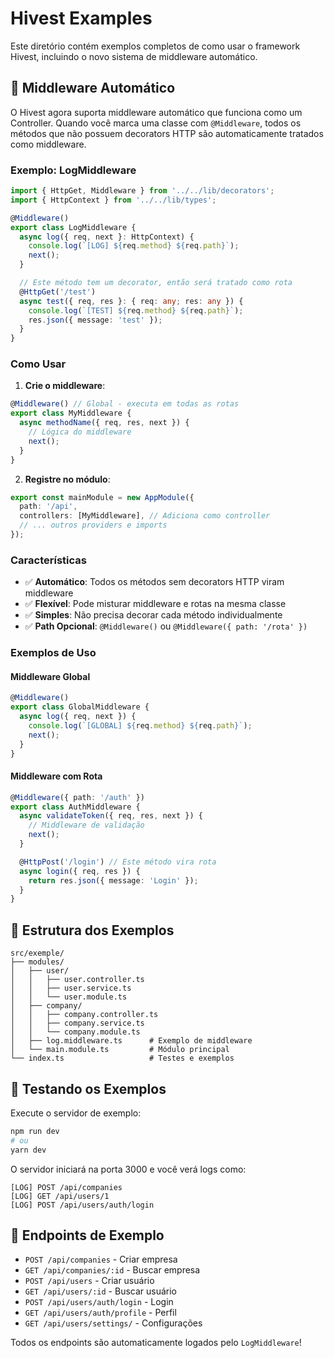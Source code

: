 # Hivest Examples

Este diretório contém exemplos completos de como usar o framework Hivest, incluindo o novo sistema de middleware automático.

## 🚀 **Middleware Automático**

O Hivest agora suporta middleware automático que funciona como um Controller. Quando você marca uma classe com `@Middleware`, todos os métodos que não possuem decorators HTTP são automaticamente tratados como middleware.

### **Exemplo: LogMiddleware**

```typescript
import { HttpGet, Middleware } from '../../lib/decorators';
import { HttpContext } from '../../lib/types';

@Middleware()
export class LogMiddleware {
  async log({ req, next }: HttpContext) {
    console.log(`[LOG] ${req.method} ${req.path}`);
    next();
  }

  // Este método tem um decorator, então será tratado como rota
  @HttpGet('/test')
  async test({ req, res }: { req: any; res: any }) {
    console.log(`[TEST] ${req.method} ${req.path}`);
    res.json({ message: 'test' });
  }
}
```

### **Como Usar**

1. **Crie o middleware**:

```typescript
@Middleware() // Global - executa em todas as rotas
export class MyMiddleware {
  async methodName({ req, res, next }) {
    // Lógica do middleware
    next();
  }
}
```

2. **Registre no módulo**:

```typescript
export const mainModule = new AppModule({
  path: '/api',
  controllers: [MyMiddleware], // Adiciona como controller
  // ... outros providers e imports
});
```

### **Características**

- ✅ **Automático**: Todos os métodos sem decorators HTTP viram middleware
- ✅ **Flexível**: Pode misturar middleware e rotas na mesma classe
- ✅ **Simples**: Não precisa decorar cada método individualmente
- ✅ **Path Opcional**: `@Middleware()` ou `@Middleware({ path: '/rota' })`

### **Exemplos de Uso**

#### **Middleware Global**

```typescript
@Middleware()
export class GlobalMiddleware {
  async log({ req, next }) {
    console.log(`[GLOBAL] ${req.method} ${req.path}`);
    next();
  }
}
```

#### **Middleware com Rota**

```typescript
@Middleware({ path: '/auth' })
export class AuthMiddleware {
  async validateToken({ req, res, next }) {
    // Middleware de validação
    next();
  }

  @HttpPost('/login') // Este método vira rota
  async login({ req, res }) {
    return res.json({ message: 'Login' });
  }
}
```

## 📁 **Estrutura dos Exemplos**

```
src/exemple/
├── modules/
│   ├── user/
│   │   ├── user.controller.ts
│   │   ├── user.service.ts
│   │   └── user.module.ts
│   ├── company/
│   │   ├── company.controller.ts
│   │   ├── company.service.ts
│   │   └── company.module.ts
│   ├── log.middleware.ts      # Exemplo de middleware
│   └── main.module.ts         # Módulo principal
└── index.ts                   # Testes e exemplos
```

## 🧪 **Testando os Exemplos**

Execute o servidor de exemplo:

```bash
npm run dev
# ou
yarn dev
```

O servidor iniciará na porta 3000 e você verá logs como:

```
[LOG] POST /api/companies
[LOG] GET /api/users/1
[LOG] POST /api/users/auth/login
```

## 🌟 **Endpoints de Exemplo**

- `POST /api/companies` - Criar empresa
- `GET /api/companies/:id` - Buscar empresa
- `POST /api/users` - Criar usuário
- `GET /api/users/:id` - Buscar usuário
- `POST /api/users/auth/login` - Login
- `GET /api/users/auth/profile` - Perfil
- `GET /api/users/settings/` - Configurações

Todos os endpoints são automaticamente logados pelo `LogMiddleware`!
